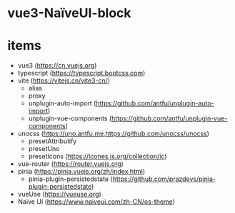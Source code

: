 # vue3-NaïveUI-block

# items

- vue3 (https://cn.vuejs.org)
- typescript (https://typescript.bootcss.com)
- vite (https://vitejs.cn/vite3-cn/)
  - alias
  - proxy
  - unplugin-auto-import (https://github.com/antfu/unplugin-auto-import)
  - unplugin-vue-components (https://github.com/antfu/unplugin-vue-components)
- unocss (https://uno.antfu.me,https://github.com/unocss/unocss)
  - presetAttributify
  - presetUno
  - presetIcons (https://icones.js.org/collection/ic)
- vue-router (https://router.vuejs.org)
- pinia (https://pinia.vuejs.org/zh/index.html)
  - pinia-plugin-persistedstate (https://github.com/prazdevs/pinia-plugin-persistedstate)
- vueUse (https://vueuse.org)
- Naïve UI (https://www.naiveui.com/zh-CN/os-theme)